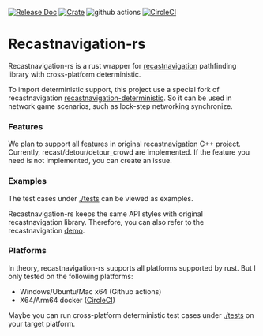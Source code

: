 [![Release Doc](https://docs.rs/recastnavigation-rs/badge.svg)](https://docs.rs/recastnavigation-rs)
[![Crate](https://img.shields.io/crates/v/recastnavigation-rs.svg)](https://crates.io/crates/recastnavigation-rs)
![github actions](https://github.com/FenQiDian/recastnavigation-rs/actions/workflows/main.yml/badge.svg)
[![CircleCI](https://dl.circleci.com/status-badge/img/gh/SlimeYummy/recastnavigation-rs/tree/master.svg?style=shield)](https://dl.circleci.com/status-badge/redirect/gh/SlimeYummy/recastnavigation-rs/tree/master)

# Recastnavigation-rs

Recastnavigation-rs is a rust wrapper for [recastnavigation](https://github.com/recastnavigation/recastnavigation) pathfinding library with cross-platform deterministic.

To import deterministic support, this project use a special fork of recastnavigation [recastnavigation-deterministic](https://github.com/SlimeYummy/recastnavigation-deterministic). So it can be used in network game scenarios, such as lock-step networking synchronize.

### Features

We plan to support all features in original recastnavigation C++ project. Currently, recast/detour/detour_crowd are implemented. If the feature you need is not implemented, you can create an issue.

### Examples

The test cases under [./tests](https://github.com/FenQiDian/recastnavigation-rs/tree/master/tests) can be viewed as examples.

Recastnavigation-rs keeps the same API styles with original recastnavigation library. Therefore, you can also refer to the recastnavigation [demo](https://github.com/recastnavigation/recastnavigation/tree/main/RecastDemo).

### Platforms

In theory, recastnavigation-rs supports all platforms supported by rust. But I only tested on the following platforms:
- Windows/Ubuntu/Mac x64 (Github actions)
- X64/Arm64 docker ([CircleCI](https://dl.circleci.com/status-badge/redirect/gh/SlimeYummy/recastnavigation-rs/tree/master))

Maybe you can run cross-platform deterministic test cases under [./tests](https://github.com/FenQiDian/recastnavigation-rs/tree/master/tests) on your target platform.
